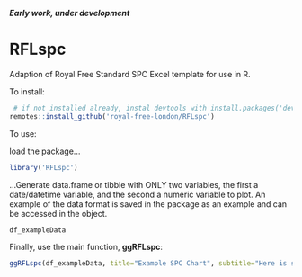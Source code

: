 ***Early work, under development***

# RFLspc
Adaption of Royal Free Standard SPC Excel template for use in R.

To install:
```r
 # if not installed already, instal devtools with install.packages('devtools')
remotes::install_github('royal-free-london/RFLspc')
```

To use:

load the package...
```r
library('RFLspc')
```
...Generate data.frame or tibble with ONLY two variables, the first a date/datetime variable, and the second a numeric variable to plot.
An example of the data format is saved in the package as an example and can be accessed in the object.

```r
df_exampleData
```
Finally, use the main function, **ggRFLspc**:
```r
ggRFLspc(df_exampleData, title="Example SPC Chart", subtitle="Here is some example data")
```

